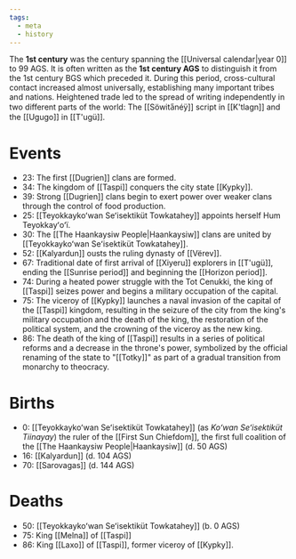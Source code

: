 ```yaml
---
tags:
  - meta
  - history
---
```

The **1st century** was the century spanning the [[Universal calendar|year 0]] to 99 AGS. It is often written as the **1st century AGS** to distinguish it from the 1st century BGS which preceded it. During this period, cross-cultural contact increased almost universally, establishing many important tribes and nations. Heightened trade led to the spread of writing independently in two different parts of the world: The [[Söwita̋néÿ]] script in [[K'tlagn]] and the [[Ugugo]] in [[T'ugü]].
# Events
- 23: The first [[Dugrien]] clans are formed.
- 34: The kingdom of [[Taspi]] conquers the city state [[Kypky]].
- 39: Strong [[Dugrien]] clans begin to exert power over weaker clans through the control of food production.
- 25: [[Teyokkaykoʻwan Seʻisektiküt Towkatahey]] appoints herself Hum Teyokkayʻoʻï.
- 30: The [[The Haankaysiw People|Haankaysiw]] clans are united by [[Teyokkaykoʻwan Seʻisektiküt Towkatahey]].
- 52: [[Kalyardun]] ousts the ruling dynasty of [[Vërev]].
- 67: Traditional date of first arrival of [[Xiyeru]] explorers in [[T'ugü]], ending the [[Sunrise period]] and beginning the [[Horizon period]].
- 74: During a heated power struggle with the Tot Cenukki, the king of [[Taspi]] seizes power and begins a military occupation of the capital.
- 75: The viceroy of [[Kypky]] launches a naval invasion of the capital of the [[Taspi]] kingdom, resulting in the seizure of the city from the king's military occupation and the death of the king, the restoration of the political system, and the crowning of the viceroy as the new king.
- 86: The death of the king of [[Taspi]] results in a series of political reforms and a decrease in the throne's power, symbolized by the official renaming of the state to "[[Totky]]" as part of a gradual transition from monarchy to theocracy.
# Births
- 0: [[Teyokkaykoʻwan Seʻisektiküt Towkatahey]] (as *Koʻwan Seʻisektiküt Tiinayay*) the ruler of the [[First Sun Chiefdom]], the first full coalition of the [[The Haankaysiw People|Haankaysiw]] (d. 50 AGS)
- 16: [[Kalyardun]] (d. 104 AGS)
- 70: [[Sarovagas]] (d. 144 AGS)
# Deaths
- 50: [[Teyokkaykoʻwan Seʻisektiküt Towkatahey]] (b. 0 AGS)
- 75: King [[Melna]] of [[Taspi]]
- 86: King [[Laxo]] of [[Taspi]], former viceroy of [[Kypky]].